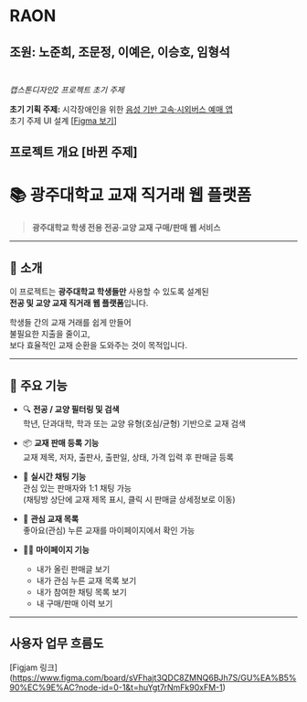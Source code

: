 # RAON

조원: 노준희, 조문정, 이예은, 이승호, 임형석<br><br>
---
<p style="font-size: 0.9em; color: gray; font-style: italic;">

<em>캡스톤디자인2 프로젝트 초기 주제</em><br>

<strong>초기 기획 주제:</strong> 시각장애인을 위한 <u>음성 기반 고속·시외버스 예매 앱</u><br>
초기 주제 UI 설계 [<a href="https://www.figma.com/design/4qncHMU2Q73nGuPkiSWFev/RAON?node-id=0-1&t=3nhkOHYCXpbmF6k0-1" target="_blank">Figma 보기</a>]

</p>

## 프로젝트 개요 [바뀐 주제]

# 📚 광주대학교 교재 직거래 웹 플랫폼

> **광주대학교 학생 전용 전공·교양 교재 구매/판매 웹 서비스**

---

## 🧩 소개

이 프로젝트는 **광주대학교 학생들만** 사용할 수 있도록 설계된  
**전공 및 교양 교재 직거래 웹 플랫폼**입니다.  

학생들 간의 교재 거래를 쉽게 만들어  
불필요한 지출을 줄이고,  
보다 효율적인 교재 순환을 도와주는 것이 목적입니다.

---

## 🎯 주요 기능

- 🔍 **전공 / 교양 필터링 및 검색**  
  학년, 단과대학, 학과 또는 교양 유형(호심/균형) 기반으로 교재 검색

- 📦 **교재 판매 등록 기능**  
  교재 제목, 저자, 출판사, 출판일, 상태, 가격 입력 후 판매글 등록

- 💬 **실시간 채팅 기능**  
  관심 있는 판매자와 1:1 채팅 가능  
  (채팅방 상단에 교재 제목 표시, 클릭 시 판매글 상세정보로 이동)

- 💖 **관심 교재 목록**  
  좋아요(관심) 누른 교재를 마이페이지에서 확인 가능

- 🧑‍💻 **마이페이지 기능**
  - 내가 올린 판매글 보기  
  - 내가 관심 누른 교재 목록 보기  
  - 내가 참여한 채팅 목록 보기  
  - 내 구매/판매 이력 보기
 
---

## 사용자 업무 흐름도

[Figjam 링크]
(https://www.figma.com/board/sVFhajt3QDC8ZMNQ6BJh7S/GU%EA%B5%90%EC%9E%AC?node-id=0-1&t=huYgt7rNmFk90xFM-1)

